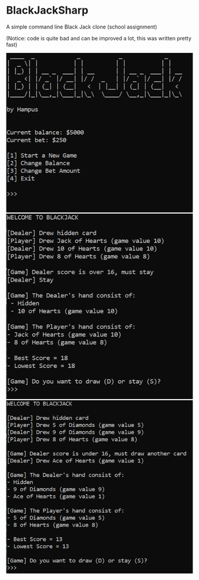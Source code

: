 # BlackJackSharp
A simple command line Black Jack clone (school assignment)

(Notice: code is quite bad and can be improved a lot, this was written pretty fast)

![alt text](https://github.com/Hampus17/BlackJackSharp/blob/master/images/Screenshot_2.png?raw=true)
![alt text](https://github.com/Hampus17/BlackJackSharp/blob/master/images/Screenshot_1.png?raw=true)
![alt text](https://github.com/Hampus17/BlackJackSharp/blob/master/images/Screenshot_3.png?raw=true)
